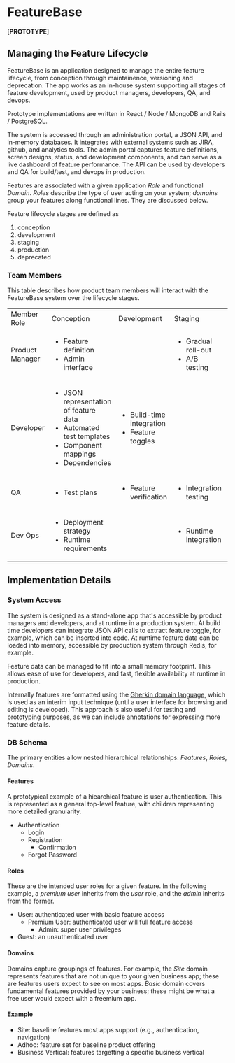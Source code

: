 # FeatureBase
[<b>PROTOTYPE</b>]
 
## Managing the Feature Lifecycle

FeatureBase is an application designed to manage the entire feature lifecycle, from conception through maintainence, versioning and deprecation.  The app works as an in-house system supporting all stages of feature development, used by product managers, developers, QA, and devops.  

Prototype implementations are written in React / Node / MongoDB and Rails / PostgreSQL.

The system is accessed through an administration portal, a JSON API, and in-memory databases.  It integrates with external systems such as JIRA, github, and analytics tools.  The admin portal captures feature definitions, screen designs, status, and development components, and can serve as a live dashboard of feature performance.  The API can be used by developers and QA for build/test, and devops in production.  

Features are associated with a given application <i>Role</i> and functional <i>Domain</i>.  <i>Roles</i> describe the type of user acting on your system; <i>domains</i> group your features along functional lines.  They are discussed below.

Feature lifecycle stages are defined as 
<ol><li>conception</li>
  <li>development</li>
  <li>staging</li>
  <li>production</li>
  <li>deprecated</li>
</ol>

### Team Members

This table describes how product team members will interact with the FeatureBase system over the lifecycle stages.

<table>
  <tr>
    <td>
      Member Role
  </td>
    <td>
      Conception
  </td>
    <td>
      Development
  </td>
    <td>
      Staging
  </td>
    <td>
      Production
  </td>
    <td>
      Deprecated
  </td>
  </tr>
    <tr>
        <td>Product Manager</td>
      <td> <!-- concept -->
        <ul>
        <li>Feature definition</li>
        <li>Admin interface</li>
        </ul>
      </td>
      <td> <!-- develop -->
        <ul>
        </ul>
      </td>
      <td> <!-- staged -->
        <ul>
        <li>Gradual roll-out</li>
        <li>A/B testing</li>
        </ul>
      </td>
      <td> <!-- production -->
        <ul>
        <li>Analytics</li>
        <li>A/B testing</li>
        <li>User support</li>
        </ul>
      </td>
      <td> <!-- deprecated -->
        <ul>
        <li>Replacement planning</li>
        </ul>
      </td>
    </tr>
    <tr>
        <td>Developer</td> <!-- user role -->
      <td> <!-- concept -->
        <ul>
        <li>JSON representation of feature data</li>
        <li>Automated test templates</li>
        <li>Component mappings</li>
        <li>Dependencies</li>
        </ul>
      </td>
      <td><!-- develop -->
        <ul>
        <li>Build-time integration</li>
        <li>Feature toggles</li>
        </ul>
      </td> 
      <td> <!-- staged -->
        <ul>
        </ul>
      </td>
      <td> <!-- production -->
        <ul>
        </ul>
      </td>
      <td> <!-- deprecated -->
        <ul>
        <li>Code removal</li>
        </ul>
      </td>
    </tr>
    <tr>
      <td>QA</td> <!-- user role -->
      <td> <!-- concept -->
        <ul>
        <li>Test plans</li>
        </ul>
      </td>
      <td><!-- develop -->
        <ul>
          <li>Feature verification</li>
        </ul>
      </td> 
      <td> <!-- staged -->
        <ul>
        <li>Integration testing</li>
        </ul>
      </td>
      <td> <!-- production -->
        <ul>
          <li>Bug tracking</li>
        </ul>
      </td>
      <td> <!-- deprecated -->
        <ul>
        </ul>
      </td>
  </tr>
    <tr>
      <td>Dev Ops</td> <!-- user role -->
      <td> <!-- concept -->
        <ul>
        <li>Deployment strategy</li>
        <li>Runtime requirements</li>
        </ul>
      </td>
      <td><!-- develop -->
        <ul>
        </ul>
      </td> 
      <td> <!-- staged -->
        <ul>
        <li>Runtime integration</li>
        </ul>
      </td>
      <td> <!-- production -->
        <ul>
        <li>Measurement</li>
        <li>Runtime access</li>
        </ul>
      </td>
      <td> <!-- deprecated -->
        <ul>
        </ul>
      </td>
  </tr>
</table>

## Implementation Details

### System Access

The system is designed as a stand-alone app that's accessible by product managers and developers, and at runtime in a production system.  At build time developers can integrate JSON API calls to extract feature toggle, for example, which can be inserted into code.  At runtime feature data can be loaded into memory, accessible by production system through Redis, for example.

Feature data can be managed to fit into a small memory footprint.  This allows ease of use for developers, and fast, flexible availability at runtime in production.  

Internally features are formatted using the [Gherkin domain language](https://docs.cucumber.io/gherkin/reference/), which is used as an interim input technique (until a user interface for browsing and editing is developed).  This approach is also useful for testing and prototyping purposes, as we can include annotations for expressing more feature details.

### DB Schema

The primary entities allow nested hierarchical relationships:  <i>Features</i>, <i>Roles</i>, <i>Domains</i>.

#### Features

A prototypical example of a hiearchical feature is user authentication.  This is represented as a general top-level feature, with children representing more detailed granularity.  

<ul>
  <li>Authentication
  <ul>
    <li>Login</li>
    <li>Registration
      <ul>
        <li>Confirmation</li>
       </ul>
    </li>
    <li>Forgot Password</li>
  </ul>
  </li>
</ul>


#### Roles
These are the intended user roles for a given feature.  In the following example, a <i>premium user</i> inherits from the <i>user</i> role, and the <i>admin</i> inherits from the former.  
<ul>
  <li>User:  authenticated user with basic feature access
  <ul>
    <li>Premium User:  authenticated user will full feature access
    <ul>
      <li>Admin:  super user privileges</li>
     </ul>
    </li>
   </ul>
   </li>
  <li>Guest:  an unauthenticated user</li>
</ul>

#### Domains
Domains capture groupings of features.  For example, the <i>Site</i> domain represents features that are not unique to your given business app; these are features users expect to see on most apps.  <i>Basic</i> domain covers fundamental features provided by your business; these might be what a free user would expect with a freemium app.  

#### Example
<ul>
  <li>Site:  baseline features most apps support (e.g., authentication, navigation)</li>
  <li>Adhoc:  feature set for baseline product offering</li>
  <li>Business Vertical:  features targetting a specific business vertical</li>
</ul>

